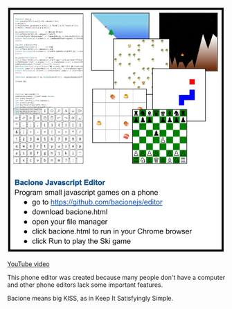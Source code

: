 [![Info](README.JPG)](bacione.html)


[YouTube video](http://www.youtube.com/watch?v=7mw81Jz0-30)


This phone editor was created because many people don't have a computer and other phone editors lack some important features.

Bacione means big KISS, as in Keep It Satisfyingly Simple.

